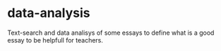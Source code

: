 # data-analysis
Text-search and data analisys of some essays to define what is a good essay to be helpfull for teachers.
